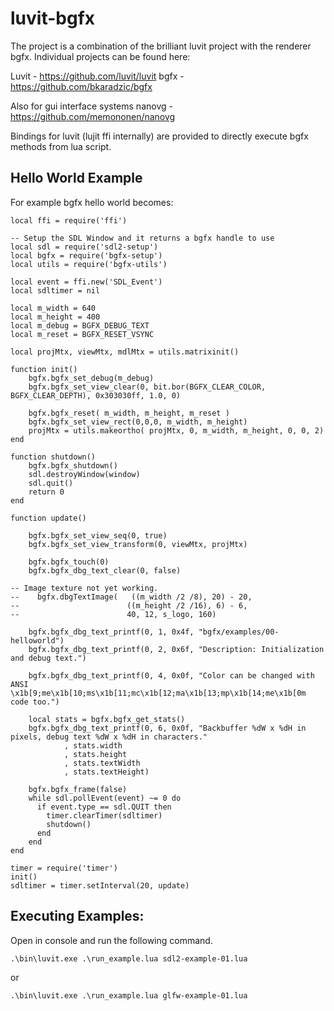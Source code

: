 # luvit-bgfx

The project is a combination of the brilliant luvit project with the renderer bgfx.
Individual projects can be found here:

Luvit  - https://github.com/luvit/luvit
bgfx   - https://github.com/bkaradzic/bgfx

Also for gui interface systems 
nanovg - https://github.com/memononen/nanovg

Bindings for luvit (lujit ffi internally) are provided to directly execute bgfx methods from lua script.

## Hello World Example
For example bgfx hello world becomes:
```
local ffi = require('ffi')

-- Setup the SDL Window and it returns a bgfx handle to use
local sdl = require('sdl2-setup')
local bgfx = require('bgfx-setup')
local utils = require('bgfx-utils')

local event = ffi.new('SDL_Event')
local sdltimer = nil

local m_width = 640
local m_height = 400
local m_debug = BGFX_DEBUG_TEXT
local m_reset = BGFX_RESET_VSYNC

local projMtx, viewMtx, mdlMtx = utils.matrixinit()

function init()
    bgfx.bgfx_set_debug(m_debug)
    bgfx.bgfx_set_view_clear(0, bit.bor(BGFX_CLEAR_COLOR, BGFX_CLEAR_DEPTH), 0x303030ff, 1.0, 0)

    bgfx.bgfx_reset( m_width, m_height, m_reset )
    bgfx.bgfx_set_view_rect(0,0,0, m_width, m_height)
    projMtx = utils.makeortho( projMtx, 0, m_width, m_height, 0, 0, 2)
end

function shutdown()
    bgfx.bgfx_shutdown()
    sdl.destroyWindow(window)
    sdl.quit()
    return 0
end

function update()
    
    bgfx.bgfx_set_view_seq(0, true)
    bgfx.bgfx_set_view_transform(0, viewMtx, projMtx)

    bgfx.bgfx_touch(0)
    bgfx.bgfx_dbg_text_clear(0, false)
    
-- Image texture not yet working.
--    bgfx.dbgTextImage(   ((m_width /2 /8), 20) - 20,
--                        ((m_height /2 /16), 6) - 6,
--                        40, 12, s_logo, 160)
                        
    bgfx.bgfx_dbg_text_printf(0, 1, 0x4f, "bgfx/examples/00-helloworld")
    bgfx.bgfx_dbg_text_printf(0, 2, 0x6f, "Description: Initialization and debug text.")
    
    bgfx.bgfx_dbg_text_printf(0, 4, 0x0f, "Color can be changed with ANSI \x1b[9;me\x1b[10;ms\x1b[11;mc\x1b[12;ma\x1b[13;mp\x1b[14;me\x1b[0m code too.")

    local stats = bgfx.bgfx_get_stats()
    bgfx.bgfx_dbg_text_printf(0, 6, 0x0f, "Backbuffer %dW x %dH in pixels, debug text %dW x %dH in characters."
            , stats.width
            , stats.height
            , stats.textWidth
            , stats.textHeight)

    bgfx.bgfx_frame(false)
    while sdl.pollEvent(event) ~= 0 do
      if event.type == sdl.QUIT then
        timer.clearTimer(sdltimer)
        shutdown()
      end
    end
end

timer = require('timer')
init()
sdltimer = timer.setInterval(20, update)
```

## Executing Examples:
Open in console and run the following command.
```
.\bin\luvit.exe .\run_example.lua sdl2-example-01.lua
```
or
```
.\bin\luvit.exe .\run_example.lua glfw-example-01.lua
```
